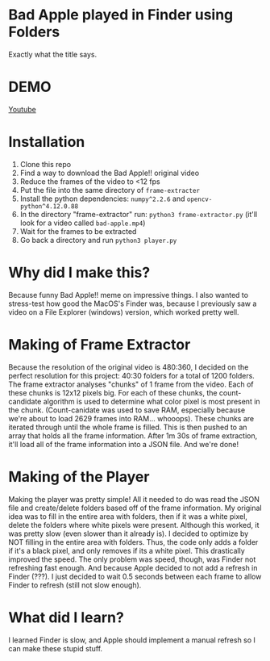 # Bad Apple played in Finder using Folders

Exactly what the title says.

# DEMO

[Youtube](https://www.youtube.com/watch?v=52e0vLNeWhM)

# Installation

1. Clone this repo
2. Find a way to download the Bad Apple!! original video
3. Reduce the frames of the video to <12 fps
4. Put the file into the same directory of ```frame-extracter```
5. Install the python dependencies: ```numpy^2.2.6``` and ```opencv-python^4.12.0.88```
6. In the directory "frame-extractor" run: ```python3 frame-extractor.py``` (it'll look for a video called ```bad-apple.mp4```)
7. Wait for the frames to be extracted
8. Go back a directory and run ```python3 player.py```

# Why did I make this?

Because funny Bad Apple!! meme on impressive things. I also wanted to stress-test how good the MacOS's Finder was, because I previously saw a video on a File Explorer (windows) version, which worked pretty well.

# Making of Frame Extractor

Because the resolution of the original video is 480:360, I decided on the perfect resolution for this project: 40:30 folders for a total of 1200 folders. The frame extractor analyses "chunks" of 1 frame from the video. Each of these chunks is 12x12 pixels big. For each of these chunks, the count-candidate algorithm is used to determine what color pixel is most present in the chunk. (Count-canidate was used to save RAM, especially because we're about to load 2629 frames into RAM... whooops). These chunks are iterated through until the whole frame is filled. This is then pushed to an array that holds all the frame information. After 1m 30s of frame extraction, it'll load all of the frame information into a JSON file. And we're done!

# Making of the Player

Making the player was pretty simple! All it needed to do was read the JSON file and create/delete folders based off of the frame information. My original idea was to fill in the entire area with folders, then if it was a white pixel, delete the folders where white pixels were present. Although this worked, it was pretty slow (even slower than it already is). I decided to optimize by NOT filling in the entire area with folders. Thus, the code only adds a folder if it's a black pixel, and only removes if its a white pixel. This drastically improved the speed. The only problem was speed, though, was Finder not refreshing fast enough. And because Apple decided to not add a refresh in Finder (???). I just decided to wait 0.5 seconds between each frame to allow Finder to refresh (still not slow enough).

# What did I learn?

I learned Finder is slow, and Apple should implement a manual refresh so I can make these stupid stuff.